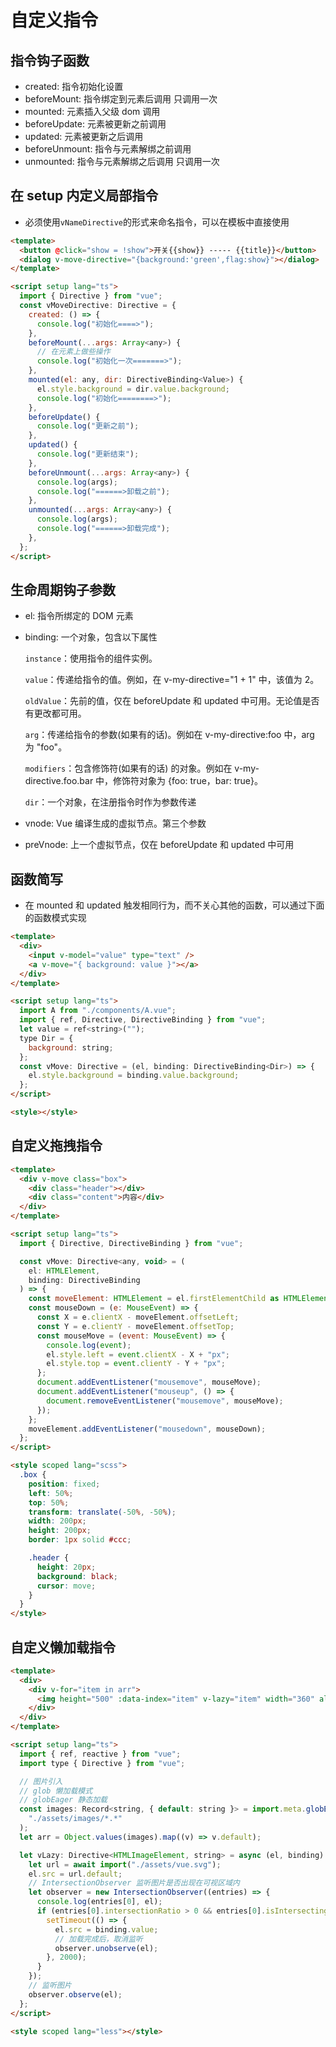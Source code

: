 # 自定义指令

## 指令钩子函数

- created: 指令初始化设置
- beforeMount: 指令绑定到元素后调用 只调用一次
- mounted: 元素插入父级 dom 调用
- beforeUpdate: 元素被更新之前调用
- updated: 元素被更新之后调用
- beforeUnmount: 指令与元素解绑之前调用
- unmounted: 指令与元素解绑之后调用 只调用一次

## 在 setup 内定义局部指令

- 必须使用`vNameDirective`的形式来命名指令，可以在模板中直接使用

```html
<template>
  <button @click="show = !show">开关{{show}} ----- {{title}}</button>
  <dialog v-move-directive="{background:'green',flag:show}"></dialog>
</template>

<script setup lang="ts">
  import { Directive } from "vue";
  const vMoveDirective: Directive = {
    created: () => {
      console.log("初始化====>");
    },
    beforeMount(...args: Array<any>) {
      // 在元素上做些操作
      console.log("初始化一次=======>");
    },
    mounted(el: any, dir: DirectiveBinding<Value>) {
      el.style.background = dir.value.background;
      console.log("初始化========>");
    },
    beforeUpdate() {
      console.log("更新之前");
    },
    updated() {
      console.log("更新结束");
    },
    beforeUnmount(...args: Array<any>) {
      console.log(args);
      console.log("======>卸载之前");
    },
    unmounted(...args: Array<any>) {
      console.log(args);
      console.log("======>卸载完成");
    },
  };
</script>
```

## 生命周期钩子参数

- el: 指令所绑定的 DOM 元素
- binding: 一个对象，包含以下属性

  `instance`：使用指令的组件实例。

  `value`：传递给指令的值。例如，在 v-my-directive="1 + 1" 中，该值为 2。

  `oldValue`：先前的值，仅在 beforeUpdate 和 updated 中可用。无论值是否有更改都可用。

  `arg`：传递给指令的参数(如果有的话)。例如在 v-my-directive:foo 中，arg 为 "foo"。

  `modifiers`：包含修饰符(如果有的话) 的对象。例如在 v-my-directive.foo.bar 中，修饰符对象为 {foo: true，bar: true}。

  `dir`：一个对象，在注册指令时作为参数传递

- vnode: Vue 编译生成的虚拟节点。第三个参数
- preVnode: 上一个虚拟节点，仅在 beforeUpdate 和 updated 中可用

## 函数简写

- 在 mounted 和 updated 触发相同行为，而不关心其他的函数，可以通过下面的函数模式实现

```html
<template>
  <div>
    <input v-model="value" type="text" />
    <a v-move="{ background: value }"></a>
  </div>
</template>

<script setup lang="ts">
  import A from "./components/A.vue";
  import { ref, Directive, DirectiveBinding } from "vue";
  let value = ref<string>("");
  type Dir = {
    background: string;
  };
  const vMove: Directive = (el, binding: DirectiveBinding<Dir>) => {
    el.style.background = binding.value.background;
  };
</script>

<style></style>
```

## 自定义拖拽指令

```html
<template>
  <div v-move class="box">
    <div class="header"></div>
    <div class="content">内容</div>
  </div>
</template>

<script setup lang="ts">
  import { Directive, DirectiveBinding } from "vue";

  const vMove: Directive<any, void> = (
    el: HTMLElement,
    binding: DirectiveBinding
  ) => {
    const moveElement: HTMLElement = el.firstElementChild as HTMLElement;
    const mouseDown = (e: MouseEvent) => {
      const X = e.clientX - moveElement.offsetLeft;
      const Y = e.clientY - moveElement.offsetTop;
      const mouseMove = (event: MouseEvent) => {
        console.log(event);
        el.style.left = event.clientX - X + "px";
        el.style.top = event.clientY - Y + "px";
      };
      document.addEventListener("mousemove", mouseMove);
      document.addEventListener("mouseup", () => {
        document.removeEventListener("mousemove", mouseMove);
      });
    };
    moveElement.addEventListener("mousedown", mouseDown);
  };
</script>

<style scoped lang="scss">
  .box {
    position: fixed;
    left: 50%;
    top: 50%;
    transform: translate(-50%, -50%);
    width: 200px;
    height: 200px;
    border: 1px solid #ccc;

    .header {
      height: 20px;
      background: black;
      cursor: move;
    }
  }
</style>
```

## 自定义懒加载指令

```html
<template>
  <div>
    <div v-for="item in arr">
      <img height="500" :data-index="item" v-lazy="item" width="360" alt="" />
    </div>
  </div>
</template>

<script setup lang="ts">
  import { ref, reactive } from "vue";
  import type { Directive } from "vue";

  // 图片引入
  // glob 懒加载模式
  // globEager 静态加载
  const images: Record<string, { default: string }> = import.meta.globEager(
    "./assets/images/*.*"
  );
  let arr = Object.values(images).map((v) => v.default);

  let vLazy: Directive<HTMLImageElement, string> = async (el, binding) => {
    let url = await import("./assets/vue.svg");
    el.src = url.default;
    // IntersectionObserver 监听图片是否出现在可视区域内
    let observer = new IntersectionObserver((entries) => {
      console.log(entries[0], el);
      if (entries[0].intersectionRatio > 0 && entries[0].isIntersecting) {
        setTimeout(() => {
          el.src = binding.value;
          // 加载完成后，取消监听
          observer.unobserve(el);
        }, 2000);
      }
    });
    // 监听图片
    observer.observe(el);
  };
</script>

<style scoped lang="less"></style>
```
